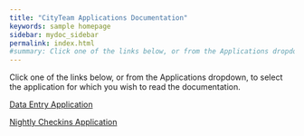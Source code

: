 ```yaml
---
title: "CityTeam Applications Documentation"
keywords: sample homepage
sidebar: mydoc_sidebar
permalink: index.html
#summary: Click one of the links below, or from the Applications dropdown, to select the application for which you wish to read the documentation.
---
```

Click one of the links below, or from the Applications dropdown,
to select the application for which you wish to read the documentation.

[Data Entry Application](/stats_landing_page.html)

[Nightly Checkins Application](/checkins_landing_page.html)

